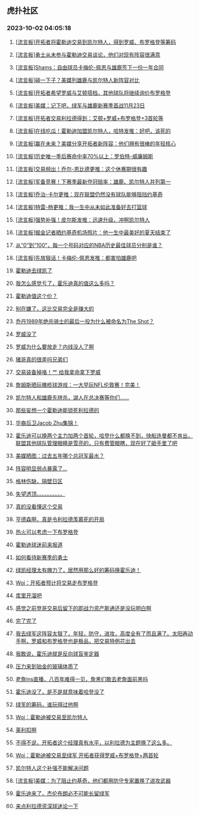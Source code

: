 ## 虎扑社区 
### 2023-10-02 04:05:18

1. [[流言板]开拓者将霍勒迪交易到凯尔特人，得到罗威、布罗格登等筹码](https://bbs.hupu.com/62300578.html)

2. [[流言板]勇士从未参与霍勒迪交易谈论，他们对现有阵容很满意](https://bbs.hupu.com/62301234.html)

3. [[流言板]Shams：自由球员卡梅伦-佩恩与雄鹿签下一份一年合同](https://bbs.hupu.com/62301671.html)

4. [[流言板]碰一下子？美媒列雄鹿与凯尔特人新阵容对比](https://bbs.hupu.com/62300948.html)

5. [[流言板]开拓者希望罗威与艾顿搭档，其他球队将继续询价布罗格登](https://bbs.hupu.com/62301046.html)

6. [[流言板]美媒：记下吧，绿军与雄鹿新赛季首战11月23日](https://bbs.hupu.com/62301281.html)

7. [[流言板]开拓者交易利拉德得到：艾顿+罗威+布罗格登+3首轮等](https://bbs.hupu.com/62300825.html)

8. [[流言板]在线吃瓜！霍勒迪加盟凯尔特人，哈特发推：好吧，该死的](https://bbs.hupu.com/62301221.html)

9. [[流言板]赢在未来？美媒分享开拓者新阵容：他们拥有很棒的年轻核心](https://bbs.hupu.com/62301056.html)

10. [[流言板]历史唯一季后赛命中率70%以上：罗伯特-威廉姆斯](https://bbs.hupu.com/62301331.html)

11. [[流言板]交易频出！乔尔-恩比德更推：这个休赛期很有趣](https://bbs.hupu.com/62301326.html)

12. [[流言板]军备竞赛！下赛季最新夺冠赔率：雄鹿、凯尔特人并列第一](https://bbs.hupu.com/62301751.html)

13. [[流言板]乔治-卡尔更推：现在联盟仍然没有球队能够阻挡约基奇](https://bbs.hupu.com/62301504.html)

14. [[流言板]特雷-杨更推：我一生中从未如此准备好去打篮球](https://bbs.hupu.com/62301377.html)

15. [[流言板]强势补强！皮尔斯发推：迅速升级，冲啊凯尔特人](https://bbs.hupu.com/62301814.html)

16. [[流言板]掘金记者晒约基奇机场照片：他一生中最美好的夏天结束了](https://bbs.hupu.com/62300933.html)

17. [从“0”到“100”，每一个号码对应的NBA历史最佳球员分别是谁？](https://bbs.hupu.com/62295962.html)

18. [[流言板]先放狠话！卡梅伦-佩恩发推：都害怕雄鹿吧](https://bbs.hupu.com/62301785.html)

19. [霍勒迪去绿凯了](https://bbs.hupu.com/62300918.html)

20. [我怎么感觉亏了，霍乐迪真的值这么多吗？](https://bbs.hupu.com/62300912.html)

21. [霍勒迪值这个价？](https://bbs.hupu.com/62300977.html)

22. [别在嫌了，这比交易完全是赚大的](https://bbs.hupu.com/62301155.html)

23. [乔丹1989年绝杀骑士的最后一投为什么被命名为The Shot？](https://bbs.hupu.com/62296327.html)

24. [罗威没了](https://bbs.hupu.com/62300636.html)

25. [罗威为什么要放走？内线没人了啊](https://bbs.hupu.com/62300609.html)

26. [猪哥真的很差吗兄弟们](https://bbs.hupu.com/62301510.html)

27. [交易装备掉咯！艹 给我拿命拿下罗威](https://bbs.hupu.com/62301094.html)

28. [詹姆斯晒玩橄榄球游戏：一大早玩NFL伦敦赛！完美！](https://bbs.hupu.com/62300280.html)

29. [凯尔特人和雄鹿先拼杀，湖人在总决赛等你们……](https://bbs.hupu.com/62301021.html)

30. [那些妄想一个霍勒迪能锁死利拉德的](https://bbs.hupu.com/62300986.html)

31. [华裔后卫Jacob Zhu集锦！](https://bbs.hupu.com/62295573.html)

32. [霍乐迪可以换两个主力加两个首轮，哈登什么都换不到，快船连曼都不肯出，联盟其他球队管理眼睛是雪亮的，只有费管眼瞎，现在好了砸手里了吧](https://bbs.hupu.com/62301193.html)

33. [美媒晒图：过去五年哪个总冠军最水？](https://bbs.hupu.com/62297468.html)

34. [阵容明显弱点暴露了…](https://bbs.hupu.com/62301137.html)

35. [格林伤缺，隔壁日区](https://bbs.hupu.com/62301600.html)

36. [失望透顶。。。。。。。。。。](https://bbs.hupu.com/62301151.html)

37. [真的没看懂这个交易](https://bbs.hupu.com/62301310.html)

38. [亨德森啊，真是令利拉德羡慕死的开局](https://bbs.hupu.com/62301381.html)

39. [热火可以考虑一下布罗格登](https://bbs.hupu.com/62301097.html)

40. [霍勒迪球迷前来报道](https://bbs.hupu.com/62301882.html)

41. [如何看待新赛季的勇士](https://bbs.hupu.com/62301859.html)

42. [绿凯经理太有魄力了，居然用那么好的筹码换霍乐迪！](https://bbs.hupu.com/62300964.html)

43. [Woj：开拓者预计将交易走布罗格登](https://bbs.hupu.com/62301185.html)

44. [库里开溜吧](https://bbs.hupu.com/62301569.html)

45. [感觉之前登哥交易后留下的即战力资产斯通还是没玩明白啊](https://bbs.hupu.com/62301181.html)

46. [完了完了](https://bbs.hupu.com/62300638.html)

47. [我去绿军这阵容太狠了，年轻，防守，进攻，高度全有了而且满了。太阳再动手啊，罗威和布罗格登也是极品，把交易特例花出去](https://bbs.hupu.com/62300969.html)

48. [我敢说，霍乐迪就是反向球盲鉴定器](https://bbs.hupu.com/62300776.html)

49. [压力来到铂金的玻璃体质了](https://bbs.hupu.com/62301059.html)

50. [老詹ins直播，八百年难得一见，詹黑们敢去老詹面前黑吗](https://bbs.hupu.com/62301132.html)

51. [霍乐迪没了，是不是就意味着哈登没了](https://bbs.hupu.com/62300913.html)

52. [绿军的筹码，谁玩得过他啊](https://bbs.hupu.com/62301251.html)

53. [Woj：霍勒迪被交易至凯尔特人](https://bbs.hupu.com/62300619.html)

54. [莱利扣啊](https://bbs.hupu.com/62300911.html)

55. [不得不说，开拓者这个经理真有水平，以利拉德为主题换了这么多。](https://bbs.hupu.com/62301119.html)

56. [Woj：霍勒迪被交易至绿军 开拓者获得罗威+布罗格登+两首轮](https://bbs.hupu.com/62300769.html)

57. [凯尔特人这个补强不能解决问题](https://bbs.hupu.com/62301825.html)

58. [[流言板]美媒：为了阻止约基奇，他们都用防守专家置换了进攻武器](https://bbs.hupu.com/62294173.html)

59. [霍乐迪来了，杰伦布朗必不可能长留绿军](https://bbs.hupu.com/62301386.html)

60. [来点利拉德资深球迷论一下](https://bbs.hupu.com/62301353.html)

